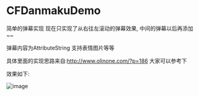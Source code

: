 # CFDanmakuDemo
简单的弹幕实现
现在只实现了从右往左滚动的弹幕效果, 中间的弹幕以后再添加~~

弹幕内容为AttributeString 支持表情图片等等

具体里面的实现思路来自:http://www.olinone.com/?p=186 大家可以参考下

效果如下:

![image](https://raw.githubusercontent.com/yuchuanfeng/CFDanmakuDemo/master/CFDanmakuDemoTests/001.gif)
